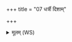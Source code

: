 +++
title = "07 धर्त्री दिशाम्"

+++
<details><summary>मूलम् (WS)</summary>

धर्त्री दिशां क्षत्रमिदं दाधर्तूपस्थाशानां मित्रवदस्त्वोजः ।  
मित्रावरुणा शरदाह्ना चिकित्नू अस्मै क्षत्राय महि शर्म यच्छतम्॥ ७ ॥  
वैराजे सामन्यधि मे मनीषानुष्टुभा सम्भृतं वीर्यं सह ।  
इदं क्षत्रं मित्रवदार्द्रदान्वोजा मित्रावरुणा रक्षतमाधिपत्ये ॥॥ ८ ॥  
सम्राड् दिशां सहसाम्नी सहस्वत्यृतुर्हेमन्तो विष्टया नः पिपर्तुं ।  
ओषजातां बृहती तु शक्वरीमं यज्ञमवतां नो घृताची ॥ ९ ॥
</details>